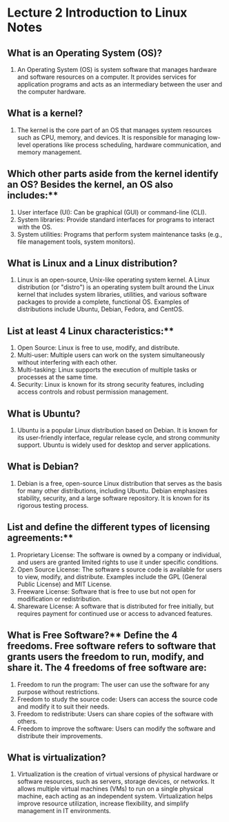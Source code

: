 
# Lecture 2 Introduction to Linux Notes 

## What is an Operating System (OS)?
1. An Operating System (OS) is system software that manages hardware and software resources on a computer. It provides services for application programs and acts as an intermediary between the user and the computer hardware.

## What is a kernel?
1. The kernel is the core part of an OS that manages system resources such as CPU, memory, and devices. It is responsible for managing low-level operations like process scheduling, hardware communication, and memory management.

## Which other parts aside from the kernel identify an OS? Besides the kernel, an OS also includes:**

   1. User interface (UI): Can be graphical (GUI) or command-line (CLI).
   2. System libraries: Provide standard interfaces for programs to interact with the OS.
   3.  System utilities: Programs that perform system maintenance tasks (e.g., file management tools, system monitors).

## What is Linux and a Linux distribution?
1. Linux is an open-source, Unix-like operating system kernel. A Linux distribution (or "distro") is an operating system built around the Linux kernel that includes system libraries, utilities, and various software packages to provide a complete, functional OS. Examples of distributions include Ubuntu, Debian, Fedora, and CentOS.

## List at least 4 Linux characteristics:**

   1. Open Source: Linux is free to use, modify, and distribute.
   2. Multi-user: Multiple users can work on the system simultaneously without interfering with each other.
   3. Multi-tasking: Linux supports the execution of multiple tasks or processes at the same time.
   4.  Security: Linux is known for its strong security features, including access controls and robust permission management.

## What is Ubuntu?
1. Ubuntu is a popular Linux distribution based on Debian. It is known for its user-friendly interface, regular release cycle, and strong community support. Ubuntu is widely used for desktop and server applications.

## What is Debian?
1. Debian is a free, open-source Linux distribution that serves as the basis for many other distributions, including Ubuntu. Debian emphasizes stability, security, and a large software repository. It is known for its rigorous testing process.

## List and define the different types of licensing agreements:**

   1. Proprietary License: The software is owned by a company or individual, and users are granted limited rights to use it under specific conditions.
   2.  Open Source License: The software s source code is available for users to view, modify, and distribute. Examples include the GPL (General Public License) and MIT License.
   3.  Freeware License: Software that is free to use but not open for modification or redistribution.
   4. Shareware License: A software that is distributed for free initially, but requires payment for continued use or access to advanced features.

## What is Free Software?** Define the 4 freedoms. Free software refers to software that grants users the freedom to run, modify, and share it. The 4 freedoms of free software are:

   1. Freedom to run the program: The user can use the software for any purpose without restrictions.
   2. Freedom to study the source code: Users can access the source code and modify it to suit their needs.
   3. Freedom to redistribute: Users can share copies of the software with others.
   4. Freedom to improve the software: Users can modify the software and distribute their improvements.

## What is virtualization?
1. Virtualization is the creation of virtual versions of physical hardware or software resources, such as servers, storage devices, or networks. It allows multiple virtual machines (VMs) to run on a single physical machine, each acting as an independent system. Virtualization helps improve resource utilization, increase flexibility, and simplify management in IT environments.

